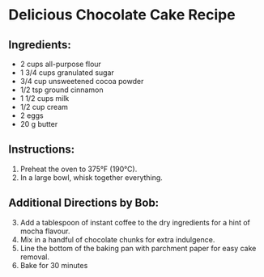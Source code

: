 # Delicious Chocolate Cake Recipe

## Ingredients:
- 2 cups all-purpose flour
- 1 3/4 cups granulated sugar
- 3/4 cup unsweetened cocoa powder
- 1/2 tsp ground cinnamon
- 1 1/2 cups milk
- 1/2 cup cream
- 2 eggs
- 20 g butter

## Instructions:
1. Preheat the oven to 375°F (190°C).
2. In a large bowl, whisk together everything.

## Additional Directions by Bob:
3. Add a tablespoon of instant coffee to the dry ingredients for a hint of mocha flavour.
4. Mix in a handful of chocolate chunks for extra indulgence.
5. Line the bottom of the baking pan with parchment paper for easy cake removal.
6. Bake for 30 minutes